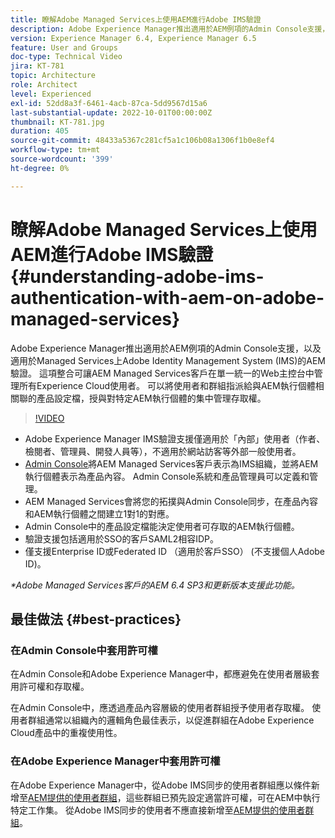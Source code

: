 ```yaml
---
title: 瞭解Adobe Managed Services上使用AEM進行Adobe IMS驗證
description: Adobe Experience Manager推出適用於AEM例項的Admin Console支援，以及適用於Managed Services上AEM的Adobe IMS (Identity Management系統)驗證功能。   這項整合可讓AEM Managed Services客戶在單一統一的Web主控台中管理所有Experience Cloud使用者。 可以將使用者和群組指派給與AEM執行個體相關聯的產品設定檔，授與對特定AEM執行個體的集中管理存取權。
version: Experience Manager 6.4, Experience Manager 6.5
feature: User and Groups
doc-type: Technical Video
jira: KT-781
topic: Architecture
role: Architect
level: Experienced
exl-id: 52dd8a3f-6461-4acb-87ca-5dd9567d15a6
last-substantial-update: 2022-10-01T00:00:00Z
thumbnail: KT-781.jpg
duration: 405
source-git-commit: 48433a5367c281cf5a1c106b08a1306f1b0e8ef4
workflow-type: tm+mt
source-wordcount: '399'
ht-degree: 0%

---
```


# 瞭解Adobe Managed Services上使用AEM進行Adobe IMS驗證{#understanding-adobe-ims-authentication-with-aem-on-adobe-managed-services}

Adobe Experience Manager推出適用於AEM例項的Admin Console支援，以及適用於Managed Services上Adobe Identity Management System (IMS)的AEM驗證。   這項整合可讓AEM Managed Services客戶在單一統一的Web主控台中管理所有Experience Cloud使用者。 可以將使用者和群組指派給與AEM執行個體相關聯的產品設定檔，授與對特定AEM執行個體的集中管理存取權。

>[!VIDEO](https://video.tv.adobe.com/v/26170?quality=12&learn=on)

* Adobe Experience Manager IMS驗證支援僅適用於「內部」使用者（作者、檢閱者、管理員、開發人員等），不適用於網站訪客等外部一般使用者。
* [Admin Console](https://adminconsole.adobe.com/)將AEM Managed Services客戶表示為IMS組織，並將AEM執行個體表示為產品內容。 Admin Console系統和產品管理員可以定義和管理。
* AEM Managed Services會將您的拓撲與Admin Console同步，在產品內容和AEM執行個體之間建立1對1的對應。
* Admin Console中的產品設定檔能決定使用者可存取的AEM執行個體。
* 驗證支援包括適用於SSO的客戶SAML2相容IDP。
* 僅支援Enterprise ID或Federated ID （適用於客戶SSO） (不支援個人Adobe ID)。

*&#42;Adobe Managed Services客戶的AEM 6.4 SP3和更新版本支援此功能。*

## 最佳做法 {#best-practices}

### 在Admin Console中套用許可權

在Admin Console和Adobe Experience Manager中，都應避免在使用者層級套用許可權和存取權。

在Admin Console中，應透過產品內容層級的使用者群組授予使用者存取權。 使用者群組通常以組織內的邏輯角色最佳表示，以促進群組在Adobe Experience Cloud產品中的重複使用性。

### 在Adobe Experience Manager中套用許可權

在Adobe Experience Manager中，從Adobe IMS同步的使用者群組應以條件新增至[AEM提供的使用者群組](https://experienceleague.adobe.com/docs/experience-manager-65/administering/security/security.html)，這些群組已預先設定適當許可權，可在AEM中執行特定工作集。 從Adobe IMS同步的使用者不應直接新增至[AEM提供的使用者群組](https://experienceleague.adobe.com/docs/experience-manager-65/administering/security/security.html)。
